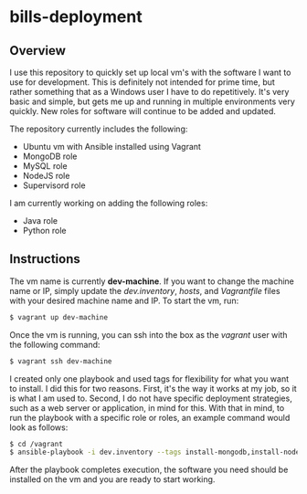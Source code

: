 # bills-deployment

## Overview
I use this repository to quickly set up local vm's with the software I want to use for development. This is definitely not intended for prime time, but rather something that as a Windows user I have to do repetitively. It's very basic and simple, but gets me up and running in multiple environments very quickly. New roles for software will continue to be added and updated.

The repository currently includes the following:
- Ubuntu vm with Ansible installed using Vagrant
- MongoDB role
- MySQL role
- NodeJS role
- Supervisord role

I am currently working on adding the following roles:
- Java role
- Python role

## Instructions
The vm name is currently **dev-machine**. If you want to change the machine name or IP, simply update the *dev.inventory*, *hosts*, and *Vagrantfile* files with your desired machine name and IP. To start the vm, run:

```bash
$ vagrant up dev-machine
```

Once the vm is running, you can ssh into the box as the *vagrant* user with the following command:

```bash
$ vagrant ssh dev-machine
```

I created only one playbook and used tags for flexibility for what you want to install. I did this for two reasons. First, it's the way it works at my job, so it is what I am used to. Second, I do not have specific deployment strategies, such as a web server or application, in mind for this. With that in mind, to run the playbook with a specific role or roles, an example command would look as follows:

```bash
$ cd /vagrant
$ ansible-playbook -i dev.inventory --tags install-mongodb,install-nodejs -c local site.yml 
```

After the playbook completes execution, the software you need should be installed on the vm and you are ready to start working.
